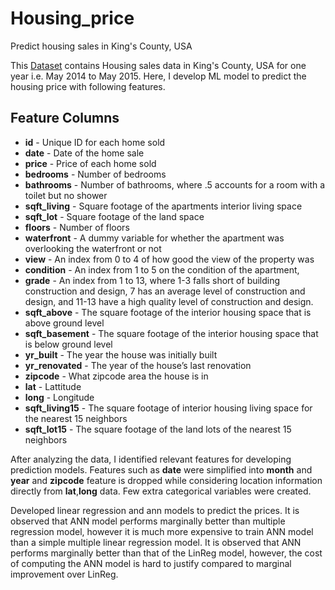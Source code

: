 # Housing_price
Predict housing sales in King's County, USA

This [Dataset](https://www.kaggle.com/harlfoxem/housesalesprediction) contains Housing sales data in King's County, USA for one year i.e. May 2014 to May 2015. 
Here, I develop ML model to predict the housing price with following features.

## Feature Columns
    
* **id** - Unique ID for each home sold
* **date** - Date of the home sale
* **price** - Price of each home sold
* **bedrooms** - Number of bedrooms
* **bathrooms** - Number of bathrooms, where .5 accounts for a room with a toilet but no shower
* **sqft_living** - Square footage of the apartments interior living space
* **sqft_lot** - Square footage of the land space
* **floors** - Number of floors
* **waterfront** - A dummy variable for whether the apartment was overlooking the waterfront or not
* **view** - An index from 0 to 4 of how good the view of the property was
* **condition** - An index from 1 to 5 on the condition of the apartment,
* **grade** - An index from 1 to 13, where 1-3 falls short of building construction and design, 7 has an average level of construction and design, and 11-13 have a high quality level of construction and design.
* **sqft_above** - The square footage of the interior housing space that is above ground level
* **sqft_basement** - The square footage of the interior housing space that is below ground level
* **yr_built** - The year the house was initially built
* **yr_renovated** - The year of the house’s last renovation
* **zipcode** - What zipcode area the house is in
* **lat** - Lattitude
* **long** - Longitude
* **sqft_living15** - The square footage of interior housing living space for the nearest 15 neighbors
* **sqft_lot15** - The square footage of the land lots of the nearest 15 neighbors




After analyzing the data, I identified relevant features for developing prediction models. Features such as  **date** were simplified into **month** and **year** and **zipcode** feature is dropped while considering location information directly from **lat**,**long** data. Few extra categorical variables were created.

Developed linear regression and ann models to predict the prices. It is observed that ANN model performs marginally better than multiple regression model, however it is much more expensive to train ANN model than a simple multiple linear regression model.
It is observed that ANN performs marginally better than that of the LinReg model, however, the cost of computing the ANN model is hard to justify compared to marginal improvement over LinReg.
